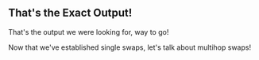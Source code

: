 ## That's the Exact Output! <emoji id="hushed" />

That's the output we were looking for, way to go!

Now that we've established single swaps, let's talk about multihop swaps! 